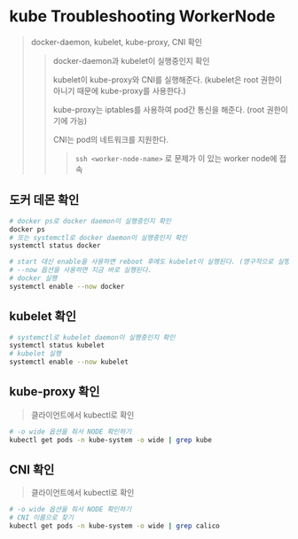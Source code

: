 # kube Troubleshooting WorkerNode

> docker-daemon, kubelet, kube-proxy, CNI 확인
>
> > docker-daemon과 kubelet이 실행중인지 확인
> >
> > kubelet이 kube-proxy와 CNI를 실행해준다. (kubelet은 root 권한이 아니기 때문에 kube-proxy를 사용한다.)
> >
> > kube-proxy는 iptables를 사용하여 pod간 통신을 해준다. (root 권한이기에 가능)
> >
> > CNI는 pod의 네트워크를 지원한다.
> >
> > > `ssh <worker-node-name>` 로 문제가 이 있는 worker node에 접속

## 도커 데몬 확인

```sh
# docker ps로 docker daemon이 실행중인지 확인
docker ps
# 또는 systemctl로 docker daemon이 실행중인지 확인
systemctl status docker

# start 대신 enable을 사용하면 reboot 후에도 kubelet이 실행된다. (영구적으로 실행)
# --now 옵션을 사용하면 지금 바로 실행된다.
# docker 실행
systemctl enable --now docker
```

## kubelet 확인

```sh
# systemctl로 kubelet daemon이 실행중인지 확인
systemctl status kubelet
# kubelet 실행
systemctl enable --now kubelet
```

## kube-proxy 확인

> 클라이언트에서 kubectl로 확인

```sh
# -o wide 옵션을 줘서 NODE 확인하기
kubectl get pods -n kube-system -o wide | grep kube
```

## CNI 확인

> 클라이언트에서 kubectl로 확인

```sh
# -o wide 옵션을 줘서 NODE 확인하기
# CNI 이름으로 찾기
kubectl get pods -n kube-system -o wide | grep calico
```
